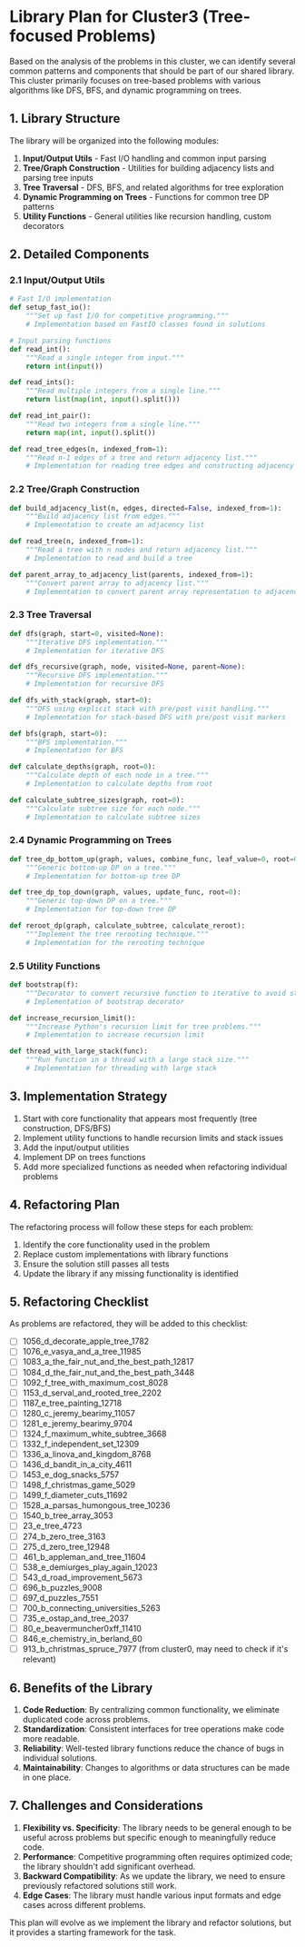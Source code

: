 # Library Plan for Cluster3 (Tree-focused Problems)

Based on the analysis of the problems in this cluster, we can identify several common patterns and components that should be part of our shared library. This cluster primarily focuses on tree-based problems with various algorithms like DFS, BFS, and dynamic programming on trees.

## 1. Library Structure

The library will be organized into the following modules:

1. **Input/Output Utils** - Fast I/O handling and common input parsing
2. **Tree/Graph Construction** - Utilities for building adjacency lists and parsing tree inputs
3. **Tree Traversal** - DFS, BFS, and related algorithms for tree exploration
4. **Dynamic Programming on Trees** - Functions for common tree DP patterns
5. **Utility Functions** - General utilities like recursion handling, custom decorators

## 2. Detailed Components

### 2.1 Input/Output Utils

```python
# Fast I/O implementation
def setup_fast_io():
    """Set up fast I/O for competitive programming."""
    # Implementation based on FastIO classes found in solutions

# Input parsing functions
def read_int():
    """Read a single integer from input."""
    return int(input())

def read_ints():
    """Read multiple integers from a single line."""
    return list(map(int, input().split()))

def read_int_pair():
    """Read two integers from a single line."""
    return map(int, input().split())

def read_tree_edges(n, indexed_from=1):
    """Read n-1 edges of a tree and return adjacency list."""
    # Implementation for reading tree edges and constructing adjacency list
```

### 2.2 Tree/Graph Construction

```python
def build_adjacency_list(n, edges, directed=False, indexed_from=1):
    """Build adjacency list from edges."""
    # Implementation to create an adjacency list

def read_tree(n, indexed_from=1):
    """Read a tree with n nodes and return adjacency list."""
    # Implementation to read and build a tree

def parent_array_to_adjacency_list(parents, indexed_from=1):
    """Convert parent array to adjacency list."""
    # Implementation to convert parent array representation to adjacency list
```

### 2.3 Tree Traversal

```python
def dfs(graph, start=0, visited=None):
    """Iterative DFS implementation."""
    # Implementation for iterative DFS

def dfs_recursive(graph, node, visited=None, parent=None):
    """Recursive DFS implementation."""
    # Implementation for recursive DFS

def dfs_with_stack(graph, start=0):
    """DFS using explicit stack with pre/post visit handling."""
    # Implementation for stack-based DFS with pre/post visit markers

def bfs(graph, start=0):
    """BFS implementation."""
    # Implementation for BFS

def calculate_depths(graph, root=0):
    """Calculate depth of each node in a tree."""
    # Implementation to calculate depths from root

def calculate_subtree_sizes(graph, root=0):
    """Calculate subtree size for each node."""
    # Implementation to calculate subtree sizes
```

### 2.4 Dynamic Programming on Trees

```python
def tree_dp_bottom_up(graph, values, combine_func, leaf_value=0, root=0):
    """Generic bottom-up DP on a tree."""
    # Implementation for bottom-up tree DP

def tree_dp_top_down(graph, values, update_func, root=0):
    """Generic top-down DP on a tree."""
    # Implementation for top-down tree DP

def reroot_dp(graph, calculate_subtree, calculate_reroot):
    """Implement the tree rerooting technique."""
    # Implementation for the rerooting technique
```

### 2.5 Utility Functions

```python
def bootstrap(f):
    """Decorator to convert recursive function to iterative to avoid stack overflow."""
    # Implementation of bootstrap decorator

def increase_recursion_limit():
    """Increase Python's recursion limit for tree problems."""
    # Implementation to increase recursion limit

def thread_with_large_stack(func):
    """Run function in a thread with a large stack size."""
    # Implementation for threading with large stack
```

## 3. Implementation Strategy

1. Start with core functionality that appears most frequently (tree construction, DFS/BFS)
2. Implement utility functions to handle recursion limits and stack issues
3. Add the input/output utilities
4. Implement DP on trees functions
5. Add more specialized functions as needed when refactoring individual problems

## 4. Refactoring Plan

The refactoring process will follow these steps for each problem:

1. Identify the core functionality used in the problem
2. Replace custom implementations with library functions
3. Ensure the solution still passes all tests
4. Update the library if any missing functionality is identified

## 5. Refactoring Checklist

As problems are refactored, they will be added to this checklist:

- [ ] 1056_d_decorate_apple_tree_1782
- [ ] 1076_e_vasya_and_a_tree_11985
- [ ] 1083_a_the_fair_nut_and_the_best_path_12817
- [ ] 1084_d_the_fair_nut_and_the_best_path_3448
- [ ] 1092_f_tree_with_maximum_cost_8028
- [ ] 1153_d_serval_and_rooted_tree_2202
- [ ] 1187_e_tree_painting_12718
- [ ] 1280_c_jeremy_bearimy_11057
- [ ] 1281_e_jeremy_bearimy_9704
- [ ] 1324_f_maximum_white_subtree_3668
- [ ] 1332_f_independent_set_12309
- [ ] 1336_a_linova_and_kingdom_8768
- [ ] 1436_d_bandit_in_a_city_4611
- [ ] 1453_e_dog_snacks_5757
- [ ] 1498_f_christmas_game_5029
- [ ] 1499_f_diameter_cuts_11692
- [ ] 1528_a_parsas_humongous_tree_10236
- [ ] 1540_b_tree_array_3053
- [ ] 23_e_tree_4723
- [ ] 274_b_zero_tree_3163
- [ ] 275_d_zero_tree_12948
- [ ] 461_b_appleman_and_tree_11604
- [ ] 538_e_demiurges_play_again_12023
- [ ] 543_d_road_improvement_5673
- [ ] 696_b_puzzles_9008
- [ ] 697_d_puzzles_7551
- [ ] 700_b_connecting_universities_5263
- [ ] 735_e_ostap_and_tree_2037
- [ ] 80_e_beavermuncher0xff_11410
- [ ] 846_e_chemistry_in_berland_60
- [ ] 913_b_christmas_spruce_7977 (from cluster0, may need to check if it's relevant)

## 6. Benefits of the Library

1. **Code Reduction**: By centralizing common functionality, we eliminate duplicated code across problems.
2. **Standardization**: Consistent interfaces for tree operations make code more readable.
3. **Reliability**: Well-tested library functions reduce the chance of bugs in individual solutions.
4. **Maintainability**: Changes to algorithms or data structures can be made in one place.

## 7. Challenges and Considerations

1. **Flexibility vs. Specificity**: The library needs to be general enough to be useful across problems but specific enough to meaningfully reduce code.
2. **Performance**: Competitive programming often requires optimized code; the library shouldn't add significant overhead.
3. **Backward Compatibility**: As we update the library, we need to ensure previously refactored solutions still work.
4. **Edge Cases**: The library must handle various input formats and edge cases across different problems.

This plan will evolve as we implement the library and refactor solutions, but it provides a starting framework for the task.

